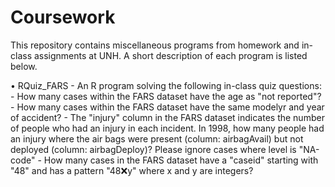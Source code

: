 # Coursework
This repository contains miscellaneous programs from homework and in-class assignments at UNH. A short description of each program is listed below.

• RQuiz_FARS - An R program solving the following in-class quiz questions:
      - How many cases within the FARS dataset have the age as "not reported"?
      - How many cases within the FARS dataset have the same modelyr and year of accident?
      - The "injury" column in the FARS dataset indicates the number of people who had an injury in each incident. In 1998, how many               people had an injury where the air bags were present (column: airbagAvail) but not deployed (column: airbagDeploy)? Please ignore         cases where level is "NA-code"
      - How many cases in the FARS dataset have a "caseid" starting with "48" and has a pattern "48:x:y" where x and y are integers?



